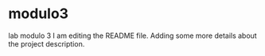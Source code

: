 # modulo3
lab modulo 3
I am editing the README file. Adding some more details about the project description.
